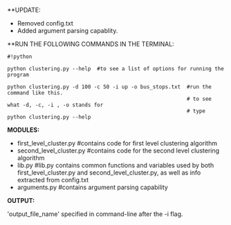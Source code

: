 **UPDATE:

* Removed config.txt
* Added argument parsing capablity.

**RUN THE FOLLOWING COMMANDS IN THE TERMINAL:

```
#!python

python clustering.py --help  #to see a list of options for running the program

python clustering.py -d 100 -c 50 -i up -o bus_stops.txt  #run the command like this.
														  # to see what -d, -c, -i , -o stands for
														  # type python clustering.py --help

```


**MODULES:**

* first_level_cluster.py	#contains code for first level clustering algorithm
* second_level_cluster.py	#contains code for the second level clustering algorithm
* lib.py    #lib.py contains common functions and variables used by both first_level_cluster.py and second_level_cluster.py, as well as info extracted from config.txt
* arguments.py #contains argument parsing capability


**OUTPUT:**

'output_file_name' specified in command-line after the -i flag.
